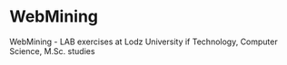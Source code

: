# WebMining
WebMining - LAB exercises at Lodz University if Technology, Computer Science, M.Sc. studies
